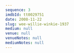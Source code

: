 ```yaml
---
sequence: 3
imdbId: tt0029751
date: 2008-11-22
slug: wee-willie-winkie-1937
medium: null
venue: null
venueNotes: null
mediumNotes: null
---
```


